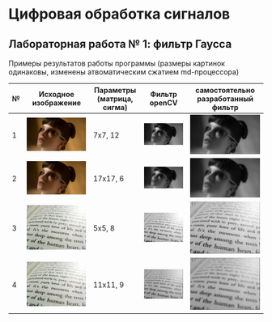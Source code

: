# Цифровая обработка сигналов

## Лабораторная работа № 1: фильтр Гаусса

Примеры результатов работы программы (размеры картинок одинаковы, изменены атвоматическим сжатием md-процессора)

|№|Исходное изображение|Параметры (матрица, сигма)|Фильтр openCV|самостоятельно разработанный фильтр|
|-|-|-|-|-|
|1|![1](../static/bl2049_small.jpg)|7x7, 12|![1](./save/img_blur_lib_1654966736076931.jpg)|![1](./save/img_blur_custom_1654966770292112.jpg)|
|2|![2](../static/bl2049_small.jpg)|17x17, 6|![2](./save/img_blur_lib_1654965261908178.jpg)|![2](./save/img_blur_lib_1654965261908178.jpg)|
|3|![3](../static/bp.jpg)|5x5, 8|![3](./save/img_blur_lib_1654965747241488.jpg)|![3](./save/img_blur_custom_1654965763683917.jpg)|
|4|![4](../static/bp.jpg)|11x11, 9|![4](./save/img_blur_custom_1654966398935716.jpg)|![4](./save/img_blur_custom_1654966398935716.jpg)|
